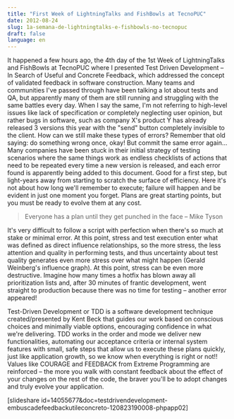 ```yaml
---
title: "First Week of LightningTalks and FishBowls at TecnoPUC"
date: 2012-08-24
slug: 1a-semana-de-lightningtalks-e-fishbowls-no-tecnopuc
draft: false
language: en
---
```


It happened a few hours ago, the 4th day of the 1st Week of LightningTalks and FishBowls at TecnoPUC where I presented Test Driven Development – In Search of Useful and Concrete Feedback, which addressed the concept of validated feedback in software construction.
Many teams and communities I've passed through have been talking a lot about tests and QA, but apparently many of them are still running and struggling with the same battles every day. When I say the same, I'm not referring to high-level issues like lack of specification or completely neglecting user opinion, but rather bugs in software, such as company X's product Y has already released 3 versions this year with the "send" button completely invisible to the client. How can we still make these types of errors? Remember that old saying: do something wrong once, okay! But commit the same error again...
Many companies have been stuck in their initial strategy of testing scenarios where the same things work as endless checklists of actions that need to be repeated every time a new version is released, and each error found is apparently being added to this document. Good for a first step, but light-years away from starting to scratch the surface of efficiency. Here it's not about how long we'll remember to execute; failure will happen and be evident in just one moment you forget.
Plans are great starting points, but you must be ready to evolve them at any cost.

> Everyone has a plan until they get punched in the face – Mike Tyson

It's very difficult to follow a script with perfection when there's so much at stake or minimal error. At this point, stress and test execution enter what was defined as direct influence relationships, so the more stress, the less attention and quality in performing tests, and thus uncertainty about test quality generates even more stress over what might happen (Gerald Weinberg's influence graph). At this point, stress can be even more destructive. Imagine how many times a hotfix has blown away all prioritization lists and, after 30 minutes of frantic development, went straight to production because there was no time for testing – another error appeared!

Test-Driven Development or TDD is a software development technique created/presented by Kent Beck that guides our work based on conscious choices and minimally viable options, encouraging confidence in what we're delivering. TDD works in the order and mode we deliver new functionalities, automating our acceptance criteria or internal system features with small, safe steps that allow us to execute these plans quickly, just like application growth, so we know when everything is right or not!! Values like COURAGE and FEEDBACK from Extreme Programming are reinforced – the more you walk with constant feedback about the effect of your changes on the rest of the code, the braver you'll be to adopt changes and truly evolve your application.

[slideshare id=14055677&doc=testdrivendevelopment-embuscadefeedbackutileconcreto-120823190008-phpapp02]